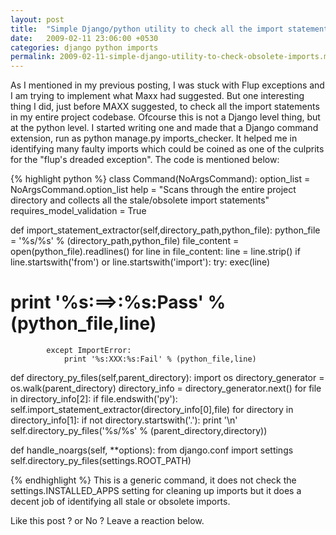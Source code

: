 ```yaml
---
layout: post
title:  "Simple Django/python utility to check all the import statements in your project"
date:   2009-02-11 23:06:00 +0530
categories: django python imports
permalink: 2009-02-11-simple-django-utility-to-check-obsolete-imports.mkd
---
```

As I mentioned in my previous posting, I was stuck with Flup exceptions and I am trying to implement what Maxx had suggested. But one interesting thing I did, just before MAXX suggested, to check all the import statements in my entire project codebase. Ofcourse this is not a Django level thing, but at the python level. I started writing one and made that a Django command extension, run as python manage.py imports_checker. It helped me in identifying many faulty imports which could be coined as one of the culprits for the "flup's dreaded exception". The code is mentioned below:

{% highlight python %}
class Command(NoArgsCommand):
    option_list = NoArgsCommand.option_list
    help = "Scans through the entire project directory and collects all the stale/obsolete import statements"
    requires_model_validation = True

def import_statement_extractor(self,directory_path,python_file):
    python_file = '%s/%s' % (directory_path,python_file)
    file_content = open(python_file).readlines()
    for line in file_content:
        line = line.strip()
        if line.startswith('from') or line.startswith('import'):
            try:
                exec(line)
#                    print '%s:==&gt;:%s:Pass' % (python_file,line)
            except ImportError:
                print '%s:XXX:%s:Fail' % (python_file,line)

def directory_py_files(self,parent_directory):
   import os
   directory_generator = os.walk(parent_directory)
   directory_info = directory_generator.next()
   for file in directory_info[2]:
       if file.endswith('py'):
          self.import_statement_extractor(directory_info[0],file)
   for directory in directory_info[1]:
       if not directory.startswith('.'):
          print '\n'
          self.directory_py_files('%s/%s' % (parent_directory,directory))

def handle_noargs(self, **options):
    from django.conf import settings
    self.directory_py_files(settings.ROOT_PATH)

{% endhighlight %}
This is a generic command, it does not check the settings.INSTALLED_APPS setting for cleaning up imports but it does a decent job of identifying all stale or obsolete imports.

Like this post ? or No ? Leave a reaction below.
